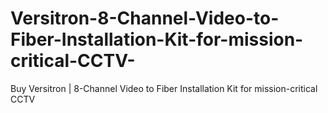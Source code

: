 # Versitron-8-Channel-Video-to-Fiber-Installation-Kit-for-mission-critical-CCTV-
Buy Versitron | 8-Channel Video to Fiber Installation Kit for mission-critical CCTV 
